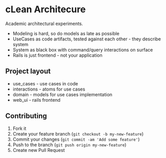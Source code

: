 # cLean Architecure

Academic architectural experiments.

* Modeling is hard, so do models as late as possible
* UseCases as code artifacts, tested against each other - they describe system
* System as black box with command/query interactions on surface
* Rails is just frontend - not your application


## Project layout


* use_cases - use cases in code
* interactions - atoms for use cases 
* domain - models for use cases implementation
* web_ui - rails frontend

## Contributing

1. Fork it
2. Create your feature branch (`git checkout -b my-new-feature`)
3. Commit your changes (`git commit -am 'Add some feature'`)
4. Push to the branch (`git push origin my-new-feature`)
5. Create new Pull Request

